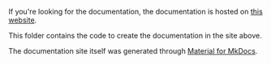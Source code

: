 If you're looking for the documentation, the documentation is hosted on
[this website](https://aquafina-water-bottle.github.io/jp-mining-note/).

This folder contains the code to create the documentation in the site above.

The documentation site itself was generated through
[Material for MkDocs](https://squidfunk.github.io/mkdocs-material/).

